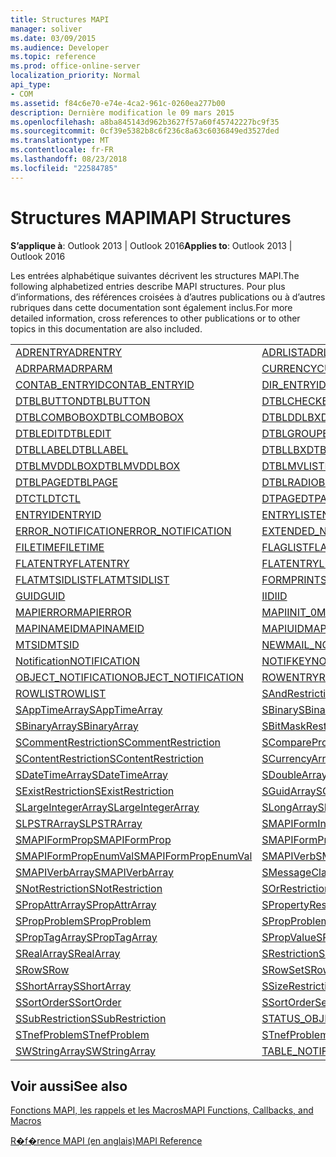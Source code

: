 ```yaml
---
title: Structures MAPI
manager: soliver
ms.date: 03/09/2015
ms.audience: Developer
ms.topic: reference
ms.prod: office-online-server
localization_priority: Normal
api_type:
- COM
ms.assetid: f84c6e70-e74e-4ca2-961c-0260ea277b00
description: Dernière modification le 09 mars 2015
ms.openlocfilehash: a8ba845143d962b3627f57a60f45742227bc9f35
ms.sourcegitcommit: 0cf39e5382b8c6f236c8a63c6036849ed3527ded
ms.translationtype: MT
ms.contentlocale: fr-FR
ms.lasthandoff: 08/23/2018
ms.locfileid: "22584785"
---
```

# <a name="mapi-structures"></a><span data-ttu-id="98c95-103">Structures MAPI</span><span class="sxs-lookup"><span data-stu-id="98c95-103">MAPI Structures</span></span>

  
  
<span data-ttu-id="98c95-104">**S’applique à**: Outlook 2013 | Outlook 2016</span><span class="sxs-lookup"><span data-stu-id="98c95-104">**Applies to**: Outlook 2013 | Outlook 2016</span></span> 
  
<span data-ttu-id="98c95-105">Les entrées alphabétique suivantes décrivent les structures MAPI.</span><span class="sxs-lookup"><span data-stu-id="98c95-105">The following alphabetized entries describe MAPI structures.</span></span> <span data-ttu-id="98c95-106">Pour plus d’informations, des références croisées à d’autres publications ou à d’autres rubriques dans cette documentation sont également inclus.</span><span class="sxs-lookup"><span data-stu-id="98c95-106">For more detailed information, cross references to other publications or to other topics in this documentation are also included.</span></span>
  
|||
|:-----|:-----|
|[<span data-ttu-id="98c95-107">ADRENTRY</span><span class="sxs-lookup"><span data-stu-id="98c95-107">ADRENTRY</span></span>](adrentry.md) <br/> |[<span data-ttu-id="98c95-108">ADRLIST</span><span class="sxs-lookup"><span data-stu-id="98c95-108">ADRLIST</span></span>](adrlist.md) <br/> |
|[<span data-ttu-id="98c95-109">ADRPARM</span><span class="sxs-lookup"><span data-stu-id="98c95-109">ADRPARM</span></span>](adrparm.md) <br/> |[<span data-ttu-id="98c95-110">CURRENCY</span><span class="sxs-lookup"><span data-stu-id="98c95-110">CURRENCY</span></span>](currency.md) <br/> |
|[<span data-ttu-id="98c95-111">CONTAB_ENTRYID</span><span class="sxs-lookup"><span data-stu-id="98c95-111">CONTAB_ENTRYID</span></span>](contab_entryid.md) <br/> |[<span data-ttu-id="98c95-112">DIR_ENTRYID</span><span class="sxs-lookup"><span data-stu-id="98c95-112">DIR_ENTRYID</span></span>](dir_entryid.md) <br/> |
|[<span data-ttu-id="98c95-113">DTBLBUTTON</span><span class="sxs-lookup"><span data-stu-id="98c95-113">DTBLBUTTON</span></span>](dtblbutton.md) <br/> |[<span data-ttu-id="98c95-114">DTBLCHECKBOX</span><span class="sxs-lookup"><span data-stu-id="98c95-114">DTBLCHECKBOX</span></span>](dtblcheckbox.md) <br/> |
|[<span data-ttu-id="98c95-115">DTBLCOMBOBOX</span><span class="sxs-lookup"><span data-stu-id="98c95-115">DTBLCOMBOBOX</span></span>](dtblcombobox.md) <br/> |[<span data-ttu-id="98c95-116">DTBLDDLBX</span><span class="sxs-lookup"><span data-stu-id="98c95-116">DTBLDDLBX</span></span>](dtblddlbx.md) <br/> |
|[<span data-ttu-id="98c95-117">DTBLEDIT</span><span class="sxs-lookup"><span data-stu-id="98c95-117">DTBLEDIT</span></span>](dtbledit.md) <br/> |[<span data-ttu-id="98c95-118">DTBLGROUPBOX</span><span class="sxs-lookup"><span data-stu-id="98c95-118">DTBLGROUPBOX</span></span>](dtblgroupbox.md) <br/> |
|[<span data-ttu-id="98c95-119">DTBLLABEL</span><span class="sxs-lookup"><span data-stu-id="98c95-119">DTBLLABEL</span></span>](dtbllabel.md) <br/> |[<span data-ttu-id="98c95-120">DTBLLBX</span><span class="sxs-lookup"><span data-stu-id="98c95-120">DTBLLBX</span></span>](dtbllbx.md) <br/> |
|[<span data-ttu-id="98c95-121">DTBLMVDDLBOX</span><span class="sxs-lookup"><span data-stu-id="98c95-121">DTBLMVDDLBOX</span></span>](dtblmvddlbox.md) <br/> |[<span data-ttu-id="98c95-122">DTBLMVLISTBOX</span><span class="sxs-lookup"><span data-stu-id="98c95-122">DTBLMVLISTBOX</span></span>](dtblmvlistbox.md) <br/> |
|[<span data-ttu-id="98c95-123">DTBLPAGE</span><span class="sxs-lookup"><span data-stu-id="98c95-123">DTBLPAGE</span></span>](dtblpage.md) <br/> |[<span data-ttu-id="98c95-124">DTBLRADIOBUTTON</span><span class="sxs-lookup"><span data-stu-id="98c95-124">DTBLRADIOBUTTON</span></span>](dtblradiobutton.md) <br/> |
|[<span data-ttu-id="98c95-125">DTCTL</span><span class="sxs-lookup"><span data-stu-id="98c95-125">DTCTL</span></span>](dtctl.md) <br/> |[<span data-ttu-id="98c95-126">DTPAGE</span><span class="sxs-lookup"><span data-stu-id="98c95-126">DTPAGE</span></span>](dtpage.md) <br/> |
|[<span data-ttu-id="98c95-127">ENTRYID</span><span class="sxs-lookup"><span data-stu-id="98c95-127">ENTRYID</span></span>](entryid.md) <br/> |[<span data-ttu-id="98c95-128">ENTRYLIST</span><span class="sxs-lookup"><span data-stu-id="98c95-128">ENTRYLIST</span></span>](entrylist.md) <br/> |
|[<span data-ttu-id="98c95-129">ERROR_NOTIFICATION</span><span class="sxs-lookup"><span data-stu-id="98c95-129">ERROR_NOTIFICATION</span></span>](error_notification.md) <br/> |[<span data-ttu-id="98c95-130">EXTENDED_NOTIFICATION</span><span class="sxs-lookup"><span data-stu-id="98c95-130">EXTENDED_NOTIFICATION</span></span>](extended_notification.md) <br/> |
|[<span data-ttu-id="98c95-131">FILETIME</span><span class="sxs-lookup"><span data-stu-id="98c95-131">FILETIME</span></span>](filetime.md) <br/> |[<span data-ttu-id="98c95-132">FLAGLIST</span><span class="sxs-lookup"><span data-stu-id="98c95-132">FLAGLIST</span></span>](flaglist.md) <br/> |
|[<span data-ttu-id="98c95-133">FLATENTRY</span><span class="sxs-lookup"><span data-stu-id="98c95-133">FLATENTRY</span></span>](flatentry.md) <br/> |[<span data-ttu-id="98c95-134">FLATENTRYLIST</span><span class="sxs-lookup"><span data-stu-id="98c95-134">FLATENTRYLIST</span></span>](flatentrylist.md) <br/> |
|[<span data-ttu-id="98c95-135">FLATMTSIDLIST</span><span class="sxs-lookup"><span data-stu-id="98c95-135">FLATMTSIDLIST</span></span>](flatmtsidlist.md) <br/> |[<span data-ttu-id="98c95-136">FORMPRINTSETUP</span><span class="sxs-lookup"><span data-stu-id="98c95-136">FORMPRINTSETUP</span></span>](formprintsetup.md) <br/> |
|[<span data-ttu-id="98c95-137">GUID</span><span class="sxs-lookup"><span data-stu-id="98c95-137">GUID</span></span>](guid.md) <br/> |[<span data-ttu-id="98c95-138">IID</span><span class="sxs-lookup"><span data-stu-id="98c95-138">IID</span></span>](iid.md) <br/> |
|[<span data-ttu-id="98c95-139">MAPIERROR</span><span class="sxs-lookup"><span data-stu-id="98c95-139">MAPIERROR</span></span>](mapierror.md) <br/> |[<span data-ttu-id="98c95-140">MAPIINIT_0</span><span class="sxs-lookup"><span data-stu-id="98c95-140">MAPIINIT_0</span></span>](mapiinit_0.md) <br/> |
|[<span data-ttu-id="98c95-141">MAPINAMEID</span><span class="sxs-lookup"><span data-stu-id="98c95-141">MAPINAMEID</span></span>](mapinameid.md) <br/> |[<span data-ttu-id="98c95-142">MAPIUID</span><span class="sxs-lookup"><span data-stu-id="98c95-142">MAPIUID</span></span>](mapiuid.md) <br/> |
|[<span data-ttu-id="98c95-143">MTSID</span><span class="sxs-lookup"><span data-stu-id="98c95-143">MTSID</span></span>](mtsid.md) <br/> |[<span data-ttu-id="98c95-144">NEWMAIL_NOTIFICATION</span><span class="sxs-lookup"><span data-stu-id="98c95-144">NEWMAIL_NOTIFICATION</span></span>](newmail_notification.md) <br/> |
|[<span data-ttu-id="98c95-145">Notification</span><span class="sxs-lookup"><span data-stu-id="98c95-145">NOTIFICATION</span></span>](notification.md) <br/> |[<span data-ttu-id="98c95-146">NOTIFKEY</span><span class="sxs-lookup"><span data-stu-id="98c95-146">NOTIFKEY</span></span>](notifkey.md) <br/> |
|[<span data-ttu-id="98c95-147">OBJECT_NOTIFICATION</span><span class="sxs-lookup"><span data-stu-id="98c95-147">OBJECT_NOTIFICATION</span></span>](object_notification.md) <br/> |[<span data-ttu-id="98c95-148">ROWENTRY</span><span class="sxs-lookup"><span data-stu-id="98c95-148">ROWENTRY</span></span>](rowentry.md) <br/> |
|[<span data-ttu-id="98c95-149">ROWLIST</span><span class="sxs-lookup"><span data-stu-id="98c95-149">ROWLIST</span></span>](rowlist.md) <br/> |[<span data-ttu-id="98c95-150">SAndRestriction</span><span class="sxs-lookup"><span data-stu-id="98c95-150">SAndRestriction</span></span>](sandrestriction.md) <br/> |
|[<span data-ttu-id="98c95-151">SAppTimeArray</span><span class="sxs-lookup"><span data-stu-id="98c95-151">SAppTimeArray</span></span>](sapptimearray.md) <br/> |[<span data-ttu-id="98c95-152">SBinary</span><span class="sxs-lookup"><span data-stu-id="98c95-152">SBinary</span></span>](sbinary.md) <br/> |
|[<span data-ttu-id="98c95-153">SBinaryArray</span><span class="sxs-lookup"><span data-stu-id="98c95-153">SBinaryArray</span></span>](sbinaryarray.md) <br/> |[<span data-ttu-id="98c95-154">SBitMaskRestriction</span><span class="sxs-lookup"><span data-stu-id="98c95-154">SBitMaskRestriction</span></span>](sbitmaskrestriction.md) <br/> |
|[<span data-ttu-id="98c95-155">SCommentRestriction</span><span class="sxs-lookup"><span data-stu-id="98c95-155">SCommentRestriction</span></span>](scommentrestriction.md) <br/> |[<span data-ttu-id="98c95-156">SComparePropsRestriction</span><span class="sxs-lookup"><span data-stu-id="98c95-156">SComparePropsRestriction</span></span>](scomparepropsrestriction.md) <br/> |
|[<span data-ttu-id="98c95-157">SContentRestriction</span><span class="sxs-lookup"><span data-stu-id="98c95-157">SContentRestriction</span></span>](scontentrestriction.md) <br/> |[<span data-ttu-id="98c95-158">SCurrencyArray</span><span class="sxs-lookup"><span data-stu-id="98c95-158">SCurrencyArray</span></span>](scurrencyarray.md) <br/> |
|[<span data-ttu-id="98c95-159">SDateTimeArray</span><span class="sxs-lookup"><span data-stu-id="98c95-159">SDateTimeArray</span></span>](sdatetimearray.md) <br/> |[<span data-ttu-id="98c95-160">SDoubleArray</span><span class="sxs-lookup"><span data-stu-id="98c95-160">SDoubleArray</span></span>](sdoublearray.md) <br/> |
|[<span data-ttu-id="98c95-161">SExistRestriction</span><span class="sxs-lookup"><span data-stu-id="98c95-161">SExistRestriction</span></span>](sexistrestriction.md) <br/> |[<span data-ttu-id="98c95-162">SGuidArray</span><span class="sxs-lookup"><span data-stu-id="98c95-162">SGuidArray</span></span>](sguidarray.md) <br/> |
|[<span data-ttu-id="98c95-163">SLargeIntegerArray</span><span class="sxs-lookup"><span data-stu-id="98c95-163">SLargeIntegerArray</span></span>](slargeintegerarray.md) <br/> |[<span data-ttu-id="98c95-164">SLongArray</span><span class="sxs-lookup"><span data-stu-id="98c95-164">SLongArray</span></span>](slongarray.md) <br/> |
|[<span data-ttu-id="98c95-165">SLPSTRArray</span><span class="sxs-lookup"><span data-stu-id="98c95-165">SLPSTRArray</span></span>](slpstrarray.md) <br/> |[<span data-ttu-id="98c95-166">SMAPIFormInfoArray</span><span class="sxs-lookup"><span data-stu-id="98c95-166">SMAPIFormInfoArray</span></span>](smapiforminfoarray.md) <br/> |
|[<span data-ttu-id="98c95-167">SMAPIFormProp</span><span class="sxs-lookup"><span data-stu-id="98c95-167">SMAPIFormProp</span></span>](smapiformprop.md) <br/> |[<span data-ttu-id="98c95-168">SMAPIFormPropArray</span><span class="sxs-lookup"><span data-stu-id="98c95-168">SMAPIFormPropArray</span></span>](smapiformproparray.md) <br/> |
|[<span data-ttu-id="98c95-169">SMAPIFormPropEnumVal</span><span class="sxs-lookup"><span data-stu-id="98c95-169">SMAPIFormPropEnumVal</span></span>](smapiformpropenumval.md) <br/> |[<span data-ttu-id="98c95-170">SMAPIVerb</span><span class="sxs-lookup"><span data-stu-id="98c95-170">SMAPIVerb</span></span>](smapiverb.md) <br/> |
|[<span data-ttu-id="98c95-171">SMAPIVerbArray</span><span class="sxs-lookup"><span data-stu-id="98c95-171">SMAPIVerbArray</span></span>](smapiverbarray.md) <br/> |[<span data-ttu-id="98c95-172">SMessageClassArray</span><span class="sxs-lookup"><span data-stu-id="98c95-172">SMessageClassArray</span></span>](smessageclassarray.md) <br/> |
|[<span data-ttu-id="98c95-173">SNotRestriction</span><span class="sxs-lookup"><span data-stu-id="98c95-173">SNotRestriction</span></span>](snotrestriction.md) <br/> |[<span data-ttu-id="98c95-174">SOrRestriction</span><span class="sxs-lookup"><span data-stu-id="98c95-174">SOrRestriction</span></span>](sorrestriction.md) <br/> |
|[<span data-ttu-id="98c95-175">SPropAttrArray</span><span class="sxs-lookup"><span data-stu-id="98c95-175">SPropAttrArray</span></span>](spropattrarray.md) <br/> |[<span data-ttu-id="98c95-176">SPropertyRestriction</span><span class="sxs-lookup"><span data-stu-id="98c95-176">SPropertyRestriction</span></span>](spropertyrestriction.md) <br/> |
|[<span data-ttu-id="98c95-177">SPropProblem</span><span class="sxs-lookup"><span data-stu-id="98c95-177">SPropProblem</span></span>](spropproblem.md) <br/> |[<span data-ttu-id="98c95-178">SPropProblemArray</span><span class="sxs-lookup"><span data-stu-id="98c95-178">SPropProblemArray</span></span>](spropproblemarray.md) <br/> |
|[<span data-ttu-id="98c95-179">SPropTagArray</span><span class="sxs-lookup"><span data-stu-id="98c95-179">SPropTagArray</span></span>](sproptagarray.md) <br/> |[<span data-ttu-id="98c95-180">SPropValue</span><span class="sxs-lookup"><span data-stu-id="98c95-180">SPropValue</span></span>](spropvalue.md) <br/> |
|[<span data-ttu-id="98c95-181">SRealArray</span><span class="sxs-lookup"><span data-stu-id="98c95-181">SRealArray</span></span>](srealarray.md) <br/> |[<span data-ttu-id="98c95-182">SRestriction</span><span class="sxs-lookup"><span data-stu-id="98c95-182">SRestriction</span></span>](srestriction.md) <br/> |
|[<span data-ttu-id="98c95-183">SRow</span><span class="sxs-lookup"><span data-stu-id="98c95-183">SRow</span></span>](srow.md) <br/> |[<span data-ttu-id="98c95-184">SRowSet</span><span class="sxs-lookup"><span data-stu-id="98c95-184">SRowSet</span></span>](srowset.md) <br/> |
|[<span data-ttu-id="98c95-185">SShortArray</span><span class="sxs-lookup"><span data-stu-id="98c95-185">SShortArray</span></span>](sshortarray.md) <br/> |[<span data-ttu-id="98c95-186">SSizeRestriction</span><span class="sxs-lookup"><span data-stu-id="98c95-186">SSizeRestriction</span></span>](ssizerestriction.md) <br/> |
|[<span data-ttu-id="98c95-187">SSortOrder</span><span class="sxs-lookup"><span data-stu-id="98c95-187">SSortOrder</span></span>](ssortorder.md) <br/> |[<span data-ttu-id="98c95-188">SSortOrderSet</span><span class="sxs-lookup"><span data-stu-id="98c95-188">SSortOrderSet</span></span>](ssortorderset.md) <br/> |
|[<span data-ttu-id="98c95-189">SSubRestriction</span><span class="sxs-lookup"><span data-stu-id="98c95-189">SSubRestriction</span></span>](ssubrestriction.md) <br/> |[<span data-ttu-id="98c95-190">STATUS_OBJECT_NOTIFICATION</span><span class="sxs-lookup"><span data-stu-id="98c95-190">STATUS_OBJECT_NOTIFICATION</span></span>](status_object_notification.md) <br/> |
|[<span data-ttu-id="98c95-191">STnefProblem</span><span class="sxs-lookup"><span data-stu-id="98c95-191">STnefProblem</span></span>](stnefproblem.md) <br/> |[<span data-ttu-id="98c95-192">STnefProblemArray</span><span class="sxs-lookup"><span data-stu-id="98c95-192">STnefProblemArray</span></span>](stnefproblemarray.md) <br/> |
|[<span data-ttu-id="98c95-193">SWStringArray</span><span class="sxs-lookup"><span data-stu-id="98c95-193">SWStringArray</span></span>](swstringarray.md) <br/> |[<span data-ttu-id="98c95-194">TABLE_NOTIFICATION</span><span class="sxs-lookup"><span data-stu-id="98c95-194">TABLE_NOTIFICATION</span></span>](table_notification.md) <br/> |
   
## <a name="see-also"></a><span data-ttu-id="98c95-195">Voir aussi</span><span class="sxs-lookup"><span data-stu-id="98c95-195">See also</span></span>



[<span data-ttu-id="98c95-196">Fonctions MAPI, les rappels et les Macros</span><span class="sxs-lookup"><span data-stu-id="98c95-196">MAPI Functions, Callbacks, and Macros</span></span>](mapi-functions-callbacks-and-macros.md)


[<span data-ttu-id="98c95-197">R�f�rence MAPI (en anglais)</span><span class="sxs-lookup"><span data-stu-id="98c95-197">MAPI Reference</span></span>](mapi-reference.md)

